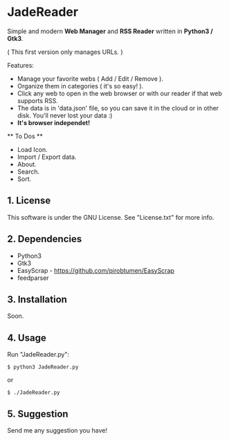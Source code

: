 # JadeReader

Simple and modern **Web Manager** and **RSS Reader** written
in **Python3 / Gtk3**.

( This first version only manages URLs. )

Features:

- Manage your favorite webs ( Add / Edit / Remove ).
- Organize them in categories ( it's so easy! ).
- Click any web to open in the web browser or with our reader if that
web supports RSS.
- The data is in 'data.json' file, so you can save it in the cloud
or in other disk. You'll never lost your data :)
- **It's browser independet!**


** To Dos **

- Load Icon.
- Import / Export data.
- About.
- Search.
- Sort.

## 1. License

This software is under the GNU License. See "License.txt" for more info.

## 2. Dependencies

- Python3
- Gtk3
- EasyScrap - <https://github.com/pirobtumen/EasyScrap>
- feedparser

## 3. Installation

Soon.

## 4. Usage

Run "JadeReader.py":
```
$ python3 JadeReader.py
```
or
```
$ ./JadeReader.py
```

## 5. Suggestion

Send me any suggestion you have!
